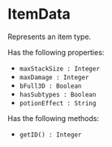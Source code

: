 # ItemData
Represents an item type.

Has the following properties:
- `maxStackSize : Integer`
- `maxDamage : Integer`
- `bFull3D : Boolean`
- `hasSubtypes : Boolean`
- `potionEffect : String`

Has the following methods:
- `getID() : Integer`
